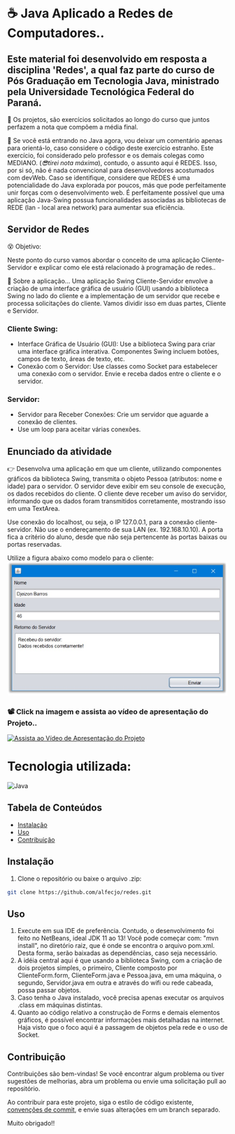 # ☕ Java Aplicado a Redes de Computadores..

## Este material foi desenvolvido em resposta a disciplina 'Redes', a qual faz parte do curso de Pós Graduação em Tecnologia Java, ministrado pela Universidade Tecnológica Federal do Paraná.
🎉 Os projetos, são exercícios solicitados ao longo do curso que juntos perfazem a nota que compõem a média final.

🥋 Se você está entrando no Java agora, vou deixar um comentário apenas para orientá-lo, caso considere o código deste exercício estranho. Este exercício, foi considerado pelo professor e os demais colegas como MEDIANO. (_😎tirei nota máxima_), contudo, o assunto aqui é REDES. Isso, por si só, não é nada convencional para desenvolvedores acostumados com devWeb. Caso se identifique, considere que REDES é uma potencialidade do Java explorada por poucos, más que pode perfeitamente unir forças com o desenvolvimento web. É perfeitamente possível que uma aplicação Java-Swing possua funcionalidades associadas as bibliotecas de REDE (lan - local area network) para aumentar sua eficiência.

## Servidor de Redes

😵 Objetivo:

Neste ponto do curso vamos abordar o conceito de uma aplicação Cliente-Servidor e explicar como ele está relacionado à programação de redes..

🧭 Sobre a aplicação...
 Uma aplicação Swing Cliente-Servidor envolve a criação de uma interface gráfica de usuário (GUI) usando a biblioteca Swing no lado do cliente e a implementação de um servidor que recebe e processa solicitações do cliente. Vamos dividir isso em duas partes, Cliente e Servidor.

### Cliente Swing:
- Interface Gráfica de Usuário (GUI): Use a biblioteca Swing para criar uma interface gráfica interativa. Componentes Swing incluem botões, campos de texto, áreas de texto, etc.
- Conexão com o Servidor: Use classes como Socket para estabelecer uma conexão com o servidor. Envie e receba dados entre o cliente e o servidor.

### Servidor:
- Servidor para Receber Conexões: Crie um servidor que aguarde a conexão de clientes.
- Use um loop para aceitar várias conexões.

## Enunciado da atividade
👉 Desenvolva uma aplicação em que um cliente, utilizando componentes gráficos da 
biblioteca Swing, transmita o objeto Pessoa (atributos: nome e idade) para o 
servidor. O servidor deve exibir em seu console de execução, os dados recebidos do 
cliente. O cliente deve receber um aviso do servidor, informando que os dados foram 
transmitidos corretamente, mostrando isso em uma TextArea.

Use conexão do localhost, ou seja, o IP 127.0.0.1, para a conexão cliente-servidor. Não use o endereçamento de sua LAN (ex. 192.168.10.10). A porta fica a 
critério do aluno, desde que não seja pertencente às portas baixas ou portas 
reservadas.

Utilize a figura abaixo como modelo para o cliente:
![swing](./swing.jpg)

### 📽️ Click na imagem e assista ao vídeo de apresentação do Projeto..     

[![Assista ao Vídeo de Apresentação do Projeto](https://img.youtube.com/vi/_QFRFS94zQI/maxresdefault.jpg)](https://www.youtube.com/watch?v=_QFRFS94zQI)

# Tecnologia utilizada:

![Java](https://img.shields.io/badge/java-%23ED8B00.svg?style=for-the-badge&logo=openjdk&logoColor=white)

## Tabela de Conteúdos

- [Instalação](#Instalação)
- [Uso](#Uso)
- [Contribuição](#Contribuição)

## Instalação

1. Clone o repositório ou baixe o arquivo .zip:

```bash
git clone https://github.com/alfecjo/redes.git
```
## Uso

1. Execute em sua IDE de preferência. Contudo, o desenvolvimento foi feito no NetBeans, ideal JDK 11 ao 13! Você pode começar com: "mvn install", no diretório raiz, que é onde se    encontra o arquivo pom.xml. Desta forma, serão baixadas as dependências, caso seja necessário.
2. A idéia central aqui é que usando a biblioteca Swing, com a criação de dois projetos simples, o primeiro, Cliente composto por ClienteForm.form, ClienteForm.java e Pessoa.java, em uma máquina, o segundo, Servidor.java em outra e através do wifi ou rede cabeada, possa passar objetos.
3. Caso tenha o Java instalado, você precisa apenas executar os arquivos .class em máquinas distintas.
5. Quanto ao código relativo a construção de Forms e demais elementos gráficos, é possível encontrar informações mais detalhadas na internet. Haja visto que o foco aqui é a passagem de objetos pela rede e o uso de Socket.

## Contribuição

Contribuições são bem-vindas! Se você encontrar algum problema ou tiver sugestões de melhorias, abra um problema ou envie uma solicitação pull ao repositório.

Ao contribuir para este projeto, siga o estilo de código existente, [convenções de commit](https://www.conventionalcommits.org/en/v1.0.0/), e envie suas alterações em um branch separado.

Muito obrigado!!





